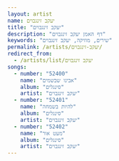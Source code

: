 ```yaml
---
layout: artist
name: יעקב זינגבוים
title: "יעקב זינגבוים"
description: "דף האמן יעקב זינגבוים"
keywords: "שירים, מוזיקה, יעקב זינגבוים"
permalink: /artists/יעקב-זינגבוים/
redirect_from:
  - /artists/list/יעקב זינגבוים
songs:
  - number: "52400"
    name: "אבינו שבשמים"
    album: "סינגלים"
    artist: "יעקב זינגבוים"
  - number: "52401"
    name: "להיות בשמחה"
    album: "סינגלים"
    artist: "יעקב זינגבוים"
  - number: "52402"
    name: "מעט אור"
    album: "סינגלים"
    artist: "יעקב זינגבוים"
---
```

